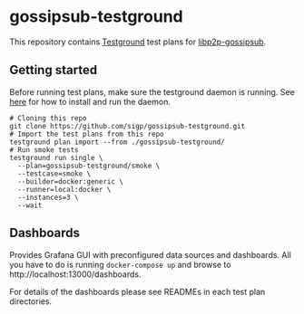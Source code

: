# gossipsub-testground

This repository contains [Testground](https://github.com/testground/testground) test plans for [libp2p-gossipsub](https://github.com/libp2p/rust-libp2p/tree/master/protocols/gossipsub).

## Getting started

Before running test plans, make sure the testground daemon is running. See [here](https://docs.testground.ai/getting-started) for how to install and run the daemon.

```shell
# Cloning this repo
git clone https://github.com/sigp/gossipsub-testground.git
# Import the test plans from this repo
testground plan import --from ./gossipsub-testground/
# Run smoke tests
testground run single \
  --plan=gossipsub-testground/smoke \
  --testcase=smoke \
  --builder=docker:generic \
  --runner=local:docker \
  --instances=3 \
  --wait
```

## Dashboards

Provides Grafana GUI with preconfigured data sources and dashboards. All you have to do is running `docker-compose up` and browse to http://localhost:13000/dashboards.

For details of the dashboards please see READMEs in each test plan directories.

